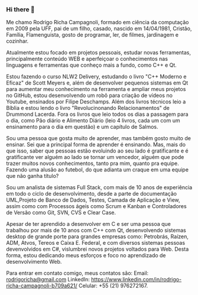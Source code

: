 ### Hi there 👋

<!--
**RRCampagnoli/RRCampagnoli** is a ✨ _special_ ✨ repository because its `README.md` (this file) appears on your GitHub profile.

Here are some ideas to get you started:

- 🔭 I’m currently working on ...
- 🌱 I’m currently learning ...
- 👯 I’m looking to collaborate on ...
- 🤔 I’m looking for help with ...
- 💬 Ask me about ...
- 📫 How to reach me: ...
- 😄 Pronouns: ...
- ⚡ Fun fact: ...
-->

Me chamo Rodrigo Richa Campagnoli, formado em ciência da computação em 2009 pela UFF, pai de um filho, casado, nascido em 14/04/1981, Cristão, Família,  Flamenguista, gosto de programar, ler, de filmes, jardinagem e cozinhar.
                   
Atualmente estou focado em projetos pessoais, estudar novas ferramentas, principalmente conteúdo WEB e aperfeiçoar o conhecimentos nas linguagens e ferramentas que conheço mais a fundo, como C++ e Qt.

Estou fazendo o curso NLW2 Delivery, estudando o livro "C++ Moderno e Eficaz" de Scott Meyers e, além de desenvolver pequenos sistemas em Qt para aumentar meu conhecimento na ferramenta e ampliar meus projetos no GitHub, estou desenvolvendo um robô para criação de vídeos no Youtube, ensinados por Filipe Deschamps. Além dos livros técnicos leio a Bíblia e estou lendo o livro "Revolucinonando Relacionamentos" de Drummond Lacerda. Fora os livros que leio todos os dias a passagem para o dia, como Pão diário e Alimento Diário (leio 4 livros, cada um com um ensinamento para o dia em questão) e um capítulo de Salmos.

Sou uma pessoa que gosta muito de aprender, mas também gosto muito de ensinar. Sei que a principal forma de aprender é ensinando. Mas, mais do que isso, saber que pessoas estão evoluindo ao seu lado é gratificante e é gratificante ver alguém ao lado se tornar um vencedor, alguém que pode trazer muitos novos conhecimentos, tanto pra mim, quanto pra equipe. Fazendo uma alusão ao futebol, do que adianta um craque em uma equipe que não ganha título?

Sou um analista de sistemas Full Stack, com mais de 10 anos de experiência em todo o ciclo de desenvolvimento, desde a parte de documentação UML,Projeto de Banco de Dados, Testes, Camada de Aplicação e View, assim como com Processos ágeis como Scrum e Kanban e Controladores de Versão como Git, SVN, CVS e Clear Case.

Apesar de ter aprendido a desenvolver em C e ser uma pessoa que trabalhou por mais de 10 anos com C++ com Qt, desenvolvendo sistemas desktop de grande porte para grandes empresas como: Petrobrás, Raízen, ADM, Atvos, Tereos e Caixa E. Federal, e com diversos sistemas pessoas devenvolvidos em C#, vislumbrei novos projetos voltados para Web. Desta forma, estou dedicando meus esforços e foco no aprendizado de desenvolvimento Web.

Para entrar em contato comigo, meus contatos são:
                      Email: rodrigoricha@gmail.com
                   LinkedIn: https://www.linkedin.com/in/rodrigo-richa-campagnoli-b709a621/
                    Celular: +55 (21) 976272167.
